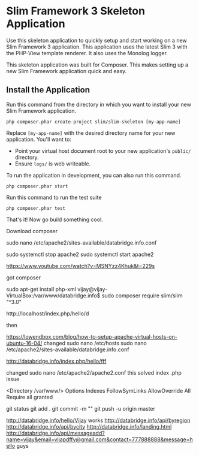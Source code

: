 # Slim Framework 3 Skeleton Application

Use this skeleton application to quickly setup and start working on a new Slim Framework 3 application. This application uses the latest Slim 3 with the PHP-View template renderer. It also uses the Monolog logger.

This skeleton application was built for Composer. This makes setting up a new Slim Framework application quick and easy.

## Install the Application

Run this command from the directory in which you want to install your new Slim Framework application.

    php composer.phar create-project slim/slim-skeleton [my-app-name]

Replace `[my-app-name]` with the desired directory name for your new application. You'll want to:

* Point your virtual host document root to your new application's `public/` directory.
* Ensure `logs/` is web writeable.

To run the application in development, you can also run this command.

	php composer.phar start

Run this command to run the test suite

	php composer.phar test

That's it! Now go build something cool.

Download composer


sudo nano /etc/apache2/sites-available/databridge.info.conf

sudo systemctl stop apache2
sudo systemctl start apache2


https://www.youtube.com/watch?v=MSNYzz4Khuk&t=229s

got composer

sudo apt-get install php-xml
vijay@vijay-VirtualBox:/var/www/databridge.info$ sudo composer require slim/slim "^3.0"


http://localhost/index.php/hello/d

then

https://lowendbox.com/blog/how-to-setup-apache-virtual-hosts-on-ubuntu-16-04/
changed sudo nano /etc/hosts
sudo nano /etc/apache2/sites-available/databridge.info.conf

http://databridge.info/index.php/hello/fff


changed sudo nano  /etc/apache2/apache2.conf
this solved index .php issue

<Directory /var/www/>
	Options Indexes FollowSymLinks
	AllowOverride All
	Require all granted
</Directory>

git status
git add .
git commit -m ""
git push -u origin master


http://databridge.info/hello/Vijay  works
http://databridge.info/api/byregion
http://databridge.info/api/bycity
http://databridge.info/landing.html
http://databridge.info/api/messageadd?name=vijay&email=vijapdffy@gmail.com&contact=777888888&message=hello guys
